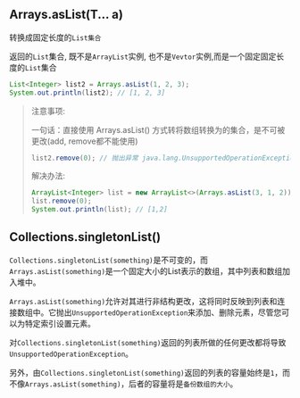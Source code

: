 ## Arrays.asList(T... a)

转换成固定长度的`List集合`

返回的`List`集合, 既不是`ArrayList`实例, 也不是`Vevtor`实例,而是一个固定固定长度的`List`集合 

```java
List<Integer> list2 = Arrays.asList(1, 2, 3);
System.out.println(list2); // [1, 2, 3]
```

>  注意事项:
>
>  一句话：直接使用 Arrays.asList() 方式转将数组转换为的集合，是不可被更改(add, remove都不能使用)
>
>  ```java
>  list2.remove(0); // 抛出异常 java.lang.UnsupportedOperationException
>  ```
>
>  解决办法:
>
>  ```java
>  ArrayList<Integer> list = new ArrayList<>(Arrays.asList(3, 1, 2));
>  list.remove(0);
>  System.out.println(list); // [1,2]
>  ```
>
>  



## Collections.singletonList()

`Collections.singletonList(something)`是不可变的，而`Arrays.asList(something)`是一个固定大小的List表示的数组，其中列表和数组加入堆中。

`Arrays.asList(something)`允许对其进行非结构更改，这将同时反映到列表和连接数组中。它抛出`UnsupportedOperationException`来添加、删除元素，尽管您可以为特定索引设置元素。

对`Collections.singletonList(something)`返回的列表所做的任何更改都将导致`UnsupportedOperationException`。

另外，由`Collections.singletonList(something)`返回的列表的容量始终是`1`，而不像`Arrays.asList(something)`，后者的容量将是`备份数组的大小`。

